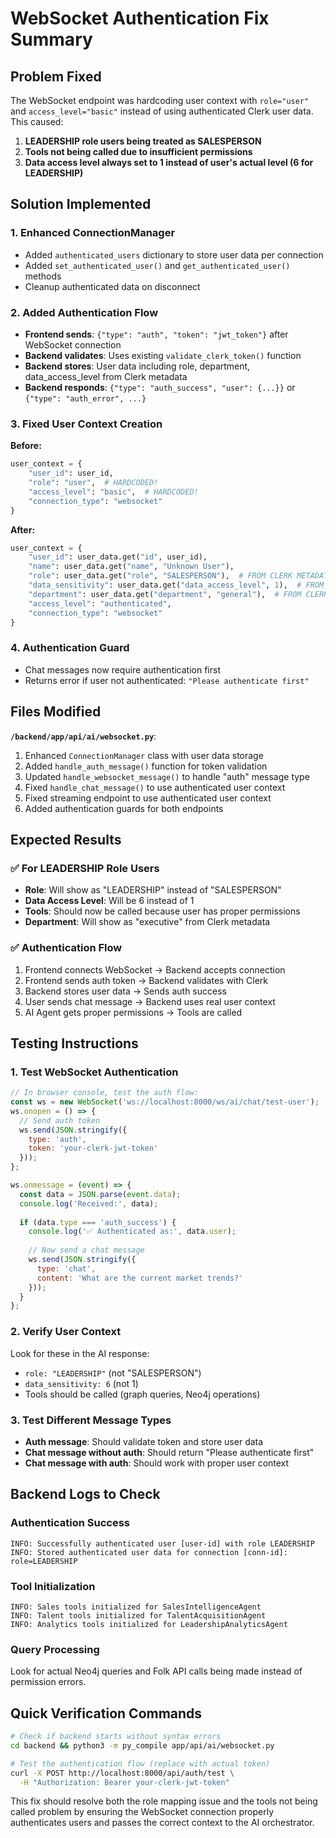 # WebSocket Authentication Fix Summary

## Problem Fixed

The WebSocket endpoint was hardcoding user context with `role="user"` and `access_level="basic"` instead of using authenticated Clerk user data. This caused:

1. **LEADERSHIP role users being treated as SALESPERSON** 
2. **Tools not being called due to insufficient permissions**
3. **Data access level always set to 1 instead of user's actual level (6 for LEADERSHIP)**

## Solution Implemented

### 1. Enhanced ConnectionManager
- Added `authenticated_users` dictionary to store user data per connection
- Added `set_authenticated_user()` and `get_authenticated_user()` methods
- Cleanup authenticated data on disconnect

### 2. Added Authentication Flow
- **Frontend sends**: `{"type": "auth", "token": "jwt_token"}` after WebSocket connection
- **Backend validates**: Uses existing `validate_clerk_token()` function
- **Backend stores**: User data including role, department, data_access_level from Clerk metadata
- **Backend responds**: `{"type": "auth_success", "user": {...}}` or `{"type": "auth_error", ...}`

### 3. Fixed User Context Creation
**Before:**
```python
user_context = {
    "user_id": user_id,
    "role": "user",  # HARDCODED!
    "access_level": "basic",  # HARDCODED!
    "connection_type": "websocket"
}
```

**After:**
```python
user_context = {
    "user_id": user_data.get("id", user_id),
    "name": user_data.get("name", "Unknown User"),
    "role": user_data.get("role", "SALESPERSON"),  # FROM CLERK METADATA
    "data_sensitivity": user_data.get("data_access_level", 1),  # FROM CLERK METADATA
    "department": user_data.get("department", "general"),  # FROM CLERK METADATA
    "access_level": "authenticated",
    "connection_type": "websocket"
}
```

### 4. Authentication Guard
- Chat messages now require authentication first
- Returns error if user not authenticated: `"Please authenticate first"`

## Files Modified

**`/backend/app/api/ai/websocket.py`**:
1. Enhanced `ConnectionManager` class with user data storage
2. Added `handle_auth_message()` function for token validation
3. Updated `handle_websocket_message()` to handle "auth" message type
4. Fixed `handle_chat_message()` to use authenticated user context
5. Fixed streaming endpoint to use authenticated user context
6. Added authentication guards for both endpoints

## Expected Results

### ✅ For LEADERSHIP Role Users
- **Role**: Will show as "LEADERSHIP" instead of "SALESPERSON"
- **Data Access Level**: Will be 6 instead of 1
- **Tools**: Should now be called because user has proper permissions
- **Department**: Will show as "executive" from Clerk metadata

### ✅ Authentication Flow
1. Frontend connects WebSocket → Backend accepts connection
2. Frontend sends auth token → Backend validates with Clerk
3. Backend stores user data → Sends auth success
4. User sends chat message → Backend uses real user context
5. AI Agent gets proper permissions → Tools are called

## Testing Instructions

### 1. Test WebSocket Authentication
```javascript
// In browser console, test the auth flow:
const ws = new WebSocket('ws://localhost:8000/ws/ai/chat/test-user');
ws.onopen = () => {
  // Send auth token
  ws.send(JSON.stringify({
    type: 'auth',
    token: 'your-clerk-jwt-token'
  }));
};

ws.onmessage = (event) => {
  const data = JSON.parse(event.data);
  console.log('Received:', data);
  
  if (data.type === 'auth_success') {
    console.log('✅ Authenticated as:', data.user);
    
    // Now send a chat message
    ws.send(JSON.stringify({
      type: 'chat',
      content: 'What are the current market trends?'
    }));
  }
};
```

### 2. Verify User Context
Look for these in the AI response:
- `role: "LEADERSHIP"` (not "SALESPERSON")
- `data_sensitivity: 6` (not 1)
- Tools should be called (graph queries, Neo4j operations)

### 3. Test Different Message Types
- **Auth message**: Should validate token and store user data
- **Chat message without auth**: Should return "Please authenticate first"
- **Chat message with auth**: Should work with proper user context

## Backend Logs to Check

### Authentication Success
```
INFO: Successfully authenticated user [user-id] with role LEADERSHIP
INFO: Stored authenticated user data for connection [conn-id]: role=LEADERSHIP
```

### Tool Initialization
```
INFO: Sales tools initialized for SalesIntelligenceAgent
INFO: Talent tools initialized for TalentAcquisitionAgent
INFO: Analytics tools initialized for LeadershipAnalyticsAgent
```

### Query Processing
Look for actual Neo4j queries and Folk API calls being made instead of permission errors.

## Quick Verification Commands

```bash
# Check if backend starts without syntax errors
cd backend && python3 -m py_compile app/api/ai/websocket.py

# Test the authentication flow (replace with actual token)
curl -X POST http://localhost:8000/api/auth/test \
  -H "Authorization: Bearer your-clerk-jwt-token"
```

This fix should resolve both the role mapping issue and the tools not being called problem by ensuring the WebSocket connection properly authenticates users and passes the correct context to the AI orchestrator.